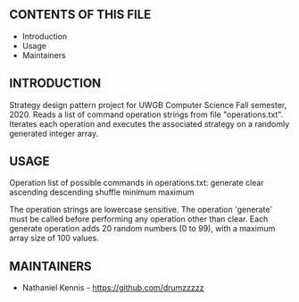 CONTENTS OF THIS FILE
---------------------

 * Introduction
 * Usage
 * Maintainers


INTRODUCTION
------------

Strategy design pattern project for UWGB Computer Science Fall semester, 2020.
Reads a list of command operation strings from file "operations.txt".
Iterates each operation and executes the associated strategy on a randomly generated integer array.

USAGE
------------
Operation list of possible commands in operations.txt:
generate
clear
ascending
descending
shuffle
minimum
maximum

The operation strings are lowercase sensitive.
The operation 'generate' must be called before performing any operation other than clear.
Each generate operation adds 20 random numbers (0 to 99), with a maximum array size of 100 values.

MAINTAINERS
-----------

 * Nathaniel Kennis - https://github.com/drumzzzzz

